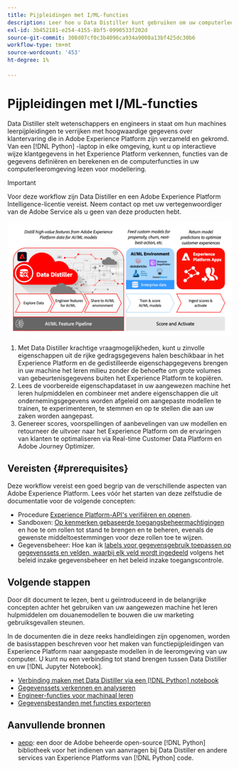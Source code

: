 ```yaml
---
title: Pijpleidingen met I/ML-functies
description: Leer hoe u Data Distiller kunt gebruiken om uw computerleerleidingen te verrijken met functies die zijn afgeleid van Adobe Experience Platform-gegevens. Transformeer onbewerkte gegevens in functies en lever de functiegegevens om een model op te leiden of te scoren dat uw marketinggebruik ondersteunt.
exl-id: 3b452181-e254-4155-8bf5-0990533f202d
source-git-commit: 308d07cf0c3b4096ca934a9008a13bf425dc30b6
workflow-type: tm+mt
source-wordcount: '453'
ht-degree: 1%

---
```


# Pijpleidingen met I/ML-functies

<!-- This guide illustrates a new workflow to enrich your preferred machine learning (ML) data pipelines with curated data from Adobe Experience Platform. The use case demonstrates how to transform raw data into features, and deliver the feature data to train or score a model that supports your marketing use cases. Use the provided [!DNL Python] notebooks in your machine learning environments to leverage Data Distiller capabilities and explore, curate, and access customer data from Adobe Experience Platform to enrich and enhance your AI/ML models.

This document provides an overview of the AI/ML feature pipelines use case and details the steps required to get started with the cloud machine learning environment (CMLE) notebooks. -->

<!--  -->

Data Distiller stelt wetenschappers en engineers in staat om hun machines leerpijpleidingen te verrijken met hoogwaardige gegevens over klantervaring die in Adobe Experience Platform zijn verzameld en gekromd. Van een [!DNL Python] -laptop in elke omgeving, kunt u op interactieve wijze klantgegevens in het Experience Platform verkennen, functies van de gegevens definiëren en berekenen en de computerfuncties in uw computerleeromgeving lezen voor modellering.

>[!IMPORTANT]
>
>Voor deze workflow zijn Data Distiller en een Adobe Experience Platform Intelligence-licentie vereist. Neem contact op met uw vertegenwoordiger van de Adobe Service als u geen van deze producten hebt.

![An infographic detailing the AI-ML feature pipe.](../../images/data-distiller/ai-ml-feature-pipeline.png)

1. Met Data Distiller krachtige vraagmogelijkheden, kunt u zinvolle eigenschappen uit de rijke gedragsgegevens halen beschikbaar in het Experience Platform en de gedistilleerde eigenschapgegevens brengen in uw machine het leren milieu zonder de behoefte om grote volumes van gebeurtenisgegevens buiten het Experience Platform te kopiëren.
2. Lees de voorbereide eigenschapdataset in uw aangewezen machine het leren hulpmiddelen en combineer met andere eigenschappen die uit ondernemingsgegevens worden afgeleid om aangepaste modellen te trainen, te experimenteren, te stemmen en op te stellen die aan uw zaken worden aangepast.
3. Genereer scores, voorspellingen of aanbevelingen van uw modellen en retourneer de uitvoer naar het Experience Platform om de ervaringen van klanten te optimaliseren via Real-time Customer Data Platform en Adobe Journey Optimizer.

## Vereisten {#prerequisites}

Deze workflow vereist een goed begrip van de verschillende aspecten van Adobe Experience Platform. Lees vóór het starten van deze zelfstudie de documentatie voor de volgende concepten:

- Procedure [Experience Platform-API&#39;s verifiëren en openen](../../../landing/api-authentication.md).
- Sandboxen: [Op kenmerken gebaseerde toegangsbeheermachtigingen](../../../access-control/abac/overview.md) en hoe te om rollen tot stand te brengen en te beheren, evenals de gewenste middeltoestemmingen voor deze rollen toe te wijzen.
- Gegevensbeheer: Hoe kan ik [labels voor gegevensgebruik toepassen op gegevenssets en velden, waarbij elk veld wordt ingedeeld](../../../data-governance/labels/overview.md) volgens het beleid inzake gegevensbeheer en het beleid inzake toegangscontrole.

## Volgende stappen

Door dit document te lezen, bent u geïntroduceerd in de belangrijke concepten achter het gebruiken van uw aangewezen machine het leren hulpmiddelen om douanemodellen te bouwen die uw marketing gebruiksgevallen steunen.

In de documenten die in deze reeks handleidingen zijn opgenomen, worden de basisstappen beschreven voor het maken van functiepijpleidingen van Experience Platform naar aangepaste modellen in de leeromgeving van uw computer. U kunt nu een verbinding tot stand brengen tussen Data Distiller en uw [!DNL Jupyter Notebook].

- [Verbinding maken met Data Distiller via een [!DNL Python] notebook](./establish-connection.md)
- [Gegevenssets verkennen en analyseren](./exploratory-analysis.md)
- [Engineer-functies voor machinaal leren](./feature-engineering.md)
- [Gegevensbestanden met functies exporteren](./export-data.md)

## Aanvullende bronnen

- [aepp](https://github.com/adobe/aepp): een door de Adobe beheerde open-source [!DNL Python] bibliotheek voor het indienen van aanvragen bij Data Distiller en andere services van Experience Platforms van [!DNL Python] code.

<!-- Old content below -->

<!-- ## Train and score a propensity model to predict subscription conversions from Platform data {#train-and-score-a-propensity-model}

The linked repositories provide sample notebooks that demonstrate the AI/ML feature pipeline end-to-end workflow. The workflow uses customer data from Experience Platform with cloud-based machine learning tools to train and score a propensity model that predict subscription conversions. Use the notebooks as a template to help data science teams take advantage of your organization's Platform data and services. Platform data and services can then be used within your modeling workflow to develop custom models that support your organization's marketing and experience activities.

The sample notebooks listed in this document provide a stylized example of training and scoring a propensity model to predict subscription conversions from Platform data. The first notebook generates synthetic datasets in an Platform sandbox which is then used in subsequent notebooks to illustrate an end-to-end flow. The workflow includes:

- Exploring and featuring data from Experience Platform
- Making the prepared training data available in your machine learning environment ([!DNL Databricks] ML is used as an example, but you can modify the sample notebooks to use your own ML environment)
- Training and scoring the propensity model
- Enriching Platform profiles with the computed propensity scores, and using those scores to create and activate an audience

The sample notebooks are intended to be used in one of two ways:

1. As a tutorial for using Platform data in ML workflows.
    - Ideally, use a dedicated Platform sandbox for completing the tutorial. The use of a dedicated sandbox will avoid mixing synthetic data with real customer data. You can reset or delete the sandbox after completing the tutorial to free it up for other use. See the documentation to learn how to [create a new sandbox](../../../sandboxes/ui/user-guide.md#create), or to [swtich between them](../../../sandboxes/ui/user-guide.md#switch-between-sandboxes).
    - Clone or download this repository to create a copy in your ML environment.
    - Follow the instructions in the [getting started](#getting-started) section to get an Platform API credential with the necessary permissions and update the `config.ini` file with the required values.
    - Review and execute the cells in each notebook in order to demonstrate and validate the workflow in your environment.
    - Modify the code in the notebooks as needed to adapt to your environment.
2. As a template for Platform-related ML projects for your organization.
    - Fork the CMLE repository as a starting template for a new ML project. 
    - Alternatively, reference the code in these notebooks as helpful examples to start a new project from scratch.

>[!WARNING]
>
> The workflow illustrated in these notebooks involves exporting datasets from Platform to a cloud storage destination, where it can be read and processed using external machine learning tools. As such, there is some risk of sensitive personal data leaving the Experience Platform and being used inappropriately outside of the platform.<br><br>Experience Platform provides data governance tools for you to manage your data usage obligations and help minimize this risk. You are responsible ensuring that data in the Experience Platform is properly labeled before querying or exporting that data. This includes manually re-applying labels to derived datasets created from query output. Derived datasets from queries do not support the processing of sensitive personal data. You are responsible for understanding the limitations and obligations of your data and how you use that data in Experience Platform and the destination platform, which may have its own rules and obligations for incoming and outgoing data. Learn more about [data governance tools](../../../data-governance/home.md) in Experience Platform. -->



<!-- ## Getting started {#getting-started}

There are several steps necessary to get started with the CMLE notebooks. The CMLE notebooks make use of the [aepp](https://github.com/adobe/aepp/tree/main) package, which provides functions for making requests to [Platform APIs](https://developer.adobe.com/experience-platform-apis/). 

The following steps are required to set up access to Platform APIs through `aepp`. If you wish to code requests to Platform APIs yourself rather than use `aepp`, you will still need to complete these steps to get a credential with the necessary permissions and store it safely. -->

<!-- ### Step 1: Create an API credential in the Adobe Developer Console {#create-api-credential}

API credentials can be created by anyone with Developer access to Platform in your organization. If you are a data scientist without Developer access, ask your manager or Adobe Admin to [create a credential](../../../landing/api-authentication.md#generate-credentials) for you in the [Adobe Developer Console](https://developer.adobe.com/console/home). Alternatively, they can [grant you Developer access](../../../landing/api-authentication.md#add-developers-to-product-profile) to create one yourself.

You are recommended to create an [!DNL Oauth2] API credential specifically for Cloud ML workflows with appropriate permissions and labels. -->

<!-- 
Is this the correct doc to link to about creating an Oauth2 API credential?:
../../../destinations/destination-sdk/functionality/destination-configuration/oauth2-authentication.md
 -->

<!-- See [Authenticate and access Experience Platform APIs](https://experienceleague.adobe.com/docs/experience-platform/landing/platform-apis/api-authentication.html) detailed instructions instructions on creating an API credential. -->

<!-- ### Step 2: Get the necessary attribute-based access control permissions for your credential {#get-permissions}

An API credential will not be able to access Platform APIs without explicit permissions granted by your organization's Adobe System Admin for specific Platform services and data. A System Admin can [assign the API credential to a role](../../../landing/api-authentication.md#assign-api-to-a-role) and manage permissions for role in the [!UICONTROL Permissions] UI in Platform. 

You will need to provide your system admin with the name and technical account email of your API credential. System admins can refer to the documentation to find information about how to [manage API credentials for a role](https://experienceleague.adobe.com/docs/experience-platform/access-control/abac/permissions-ui/permissions.html?lang=en#manage-api-credentials-for-role) and [grant the required permissions to access Platform resources](https://experienceleague.adobe.com/docs/experience-platform/landing/platform-apis/api-authentication.html#get-abac-permissions).

The minimum permissions required to execute these notebooks include:

- Sandbox(es) that will be used for data science (usually `prod`)
- Data modeling: [!UICONTROL Manage Schemas]
- Data management: [!UICONTROL Manage Datasets]
- Data ingestion: [!UICONTROL View Sources]
- Destinations: [!UICONTROL Manage and Activate Dataset Destinations]
- Query Service: [!UICONTROL Manage Queries] -->

<!-- #### Label access {#label-access} -->

<!-- Edited up to here -->

<!-- By default, a role (and the API credentials assigned to that role) is blocked from accessing any labeled data. Given the organization's data governance policies, a System Admin may grant the role access to certain labeled data that is deemed appropriate for data science usage. 

We recommend that any API credential used for CMLE workflows does **NOT** have access to data labeled `C9` (No Data Science), `PSPD` (Permitted Sensitive Personal Data), or `RHD` (PHI/Regulated Health Data). Platform customers are responsible to manage label access and policies appropriately in order to comply with relevant regulations and organizational policies. -->

<!-- ### Step 3: Update the config.ini file with credential and environment information

Once you have an API credential with the required permissions, you will need to add the credential and environment values to the config.ini file.

The config.ini file should look like the following after copying the CMLE repository:

```ini
[Platform]
ims_org_id=
sandbox_name=
environment=prod

[Synthetic]
fieldgroup_id=
events_schema=
events_dataset=
profile_schema=
profile_dataset=

[Authentication]
client_id=
client_secret=
scopes=openid, AdobeID, read_organizations, additional_info.projectedProductContext, session
tech_acct_id=

[Cloud]
export_path=cmle/egress
import_path=cmle/ingress
data_format=parquet
compression_type=gzip
model_name=cmle_propensity_model
```

You will need to update the file with values for the following fields:

- `ims_org_id`: You can easily find the IMS Org ID by clicking `CTRL+i` anywhere in the Platform UI
- `sandbox_name`: Refer to [Sandboxes](https://experience.adobe.com/platform/sandbox/browse?limit=50&page=1&sortField=title) in the Platform UI to find the name (not the title) of the sandbox you will be using
- `client_id`: The Client ID for the API credential obtained in [Step 1](#step-1-create-an-api-credential-in-the-adobe-developer-console)
- `client_secret`: The Client Secret for the API credential obtained in [Step 1](#step-1-create-an-api-credential-in-the-adobe-developer-console)
- `tech_acct_id`: The Technical Account Email for the API credential obtained in [Step 1](#step-1-create-an-api-credential-in-the-adobe-developer-console)

If you are an Adobe employee using the CMLE notebooks in an internal stage IMS Org, change the value for `environment` from "prod" to "stage".

The `[Synthetic]` section stores ID references to the schema and dataset objects that are created in the `SyntheticData` notebook. These will be populated and referenced by the code in the notebooks, so you may leave them blank to start.

The `[Cloud]` section is pre-populated for the example use case illustrated in the notebooks and can be left as is, or modified as needed if you are adapting the notebooks for your own project.

If you are using git with your copy of the CMLE directory, be sure to add the config.ini file to `.gitignore` to avoid accidentally publishing your credential information to a remote repository. -->

<!-- ### Step 4: Configure `aepp` to authenticate with Platform APIs

To use the `aepp` package in your code you will need to read the config.ini file using the standard `configparser` package and configure the connection to the Platform APIs. The following cell from the [Synthetic data generation](../notebooks/SyntheticData.ipynb) notebook provides an example:

```python
import os
from configparser import ConfigParser
import aepp

os.environ["ADOBE_HOME"] = os.path.dirname(os.getcwd())

if "ADOBE_HOME" not in os.environ:
    raise Exception("ADOBE_HOME environment variable needs to be set.")

config = ConfigParser()
config_file = "config.ini"
config_path = os.path.join(os.environ["ADOBE_HOME"], "conf", config_file)

if not os.path.exists(config_path):
    raise Exception(f"Looking for configuration under {config_path} but config not found, please verify path")

config.read(config_path)

aepp.configure(
  org_id=config.get("Platform", "ims_org_id"),
  tech_id=config.get("Authentication", "tech_acct_id"), 
  secret=config.get("Authentication", "client_secret"),
  scopes=config.get("Authentication", "scopes"),
  client_id=config.get("Authentication", "client_id"),
  environment=config.get("Platform", "environment"),
  sandbox=config.get("Platform", "sandbox_name")
)
```

If necessary, modify the `config_path` in your code with the actual location of your config.ini file.

You can test the connection to Platform APIs by executing the following lines:

```python
from aepp import schema
schema.Schema().getTenantId()
```

If successful, your organization's Platform tenant ID will be displayed in the cell output. -->

<!-- ## Troubleshooting {#troubleshooting}

If the connection test above is unsuccessful, you will likely get `KeyError: 'tenantId'`. This usually means that the API credential you are using to connect to Platform does not have the required permissions (the "Data modeling: Manage Schemas" permission in this case). Try the following to resolve the error:

- Confirm with your Adobe System Admin that your API credential has been added to a Role that has the permissions specified above.
- Check your `config.ini` file and make sure that your environment and credential information is correct.

If your configuration is correct and you are able to successfully make calls to `aepp` methods, you may sometimes get an unsuccessful response from the Platform server. This may happen if you try to create an object in Platform that already exists, or get an object that does not exist, or attempt to send a malformed payload with a request. Most `aepp` methods make a request to an Platform API endpoint and return the response from the server. Print the response and review it to get error message from the API. This will usually give you enough information to understand the problem with the request and fix it. -->
